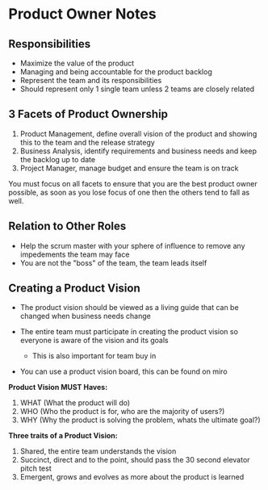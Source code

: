 # Product Owner Notes

## Responsibilities

- Maximize the value of the product
- Managing and being accountable for the product backlog
- Represent the team and its responsibilities
- Should represent only 1 single team unless 2 teams are closely related

## 3 Facets of Product Ownership

1. Product Management, define overall vision of the product and showing this to the team and the release strategy
2. Business Analysis, identify requirements and business needs and keep the backlog up to date
3. Project Manager, manage budget and ensure the team is on track

You must focus on all facets to ensure that you are the best product owner possible, as soon as you lose focus of one then the others tend to fall as well.

## Relation to Other Roles

- Help the scrum master with your sphere of influence to remove any impedements the team may face
- You are not the "boss" of the team, the team leads itself

## Creating a Product Vision

- The product vision should be viewed as a living guide that can be changed when business needs change

- The entire team must participate in creating the product vision so everyone is aware of the vision and its goals
  - This is also important for team buy in

- You can use a product vision board, this can be found on miro 
  
**Product Vision MUST Haves:**
1. WHAT (What the product will do)
2. WHO (Who the product is for, who are the majority of users?)
3. WHY (Why the product is solving the problem, whats the ultimate goal?)

**Three traits of a Product Vision:**
1. Shared, the entire team understands the vision
2. Succinct, direct and to the point, should pass the 30 second elevator pitch test
3. Emergent, grows and evolves as more about the product is learned
